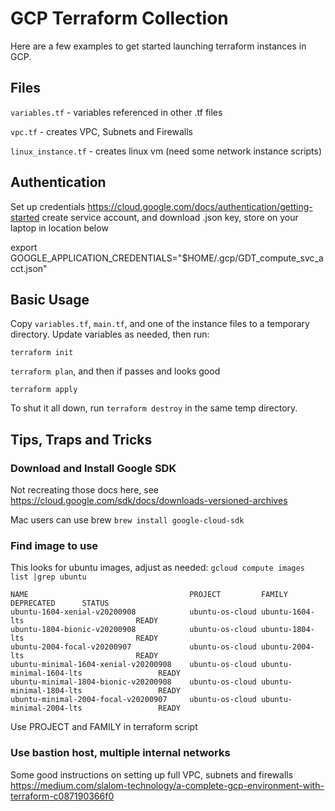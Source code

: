 # GCP Terraform Collection
Here are a few examples to get started launching terraform instances in GCP.

## Files
`variables.tf` - variables referenced in other .tf files

`vpc.tf` - creates VPC, Subnets and Firewalls

`linux_instance.tf` - creates linux vm
(need some network instance scripts)

## Authentication
Set up credentials
https://cloud.google.com/docs/authentication/getting-started
create service account, and download .json key, store on your laptop in location below

export GOOGLE_APPLICATION_CREDENTIALS="$HOME/.gcp/GDT_compute_svc_acct.json"

## Basic Usage
Copy `variables.tf`, `main.tf`, and one of the instance files to a temporary directory. Update variables as needed, then run:

`terraform init`

`terraform plan`, and then if passes and looks good

`terraform apply`

To shut it all down, run `terraform destroy` in the same temp directory. 


## Tips, Traps and Tricks

### Download and Install Google SDK
Not recreating those docs here, see https://cloud.google.com/sdk/docs/downloads-versioned-archives

Mac users can use brew `brew install google-cloud-sdk`

### Find image to use
This looks for ubuntu images, adjust as needed:
`gcloud compute images list |grep ubuntu`

```
NAME                                    PROJECT         FAMILY                  DEPRECATED      STATUS
ubuntu-1604-xenial-v20200908            ubuntu-os-cloud ubuntu-1604-lts                         READY
ubuntu-1804-bionic-v20200908            ubuntu-os-cloud ubuntu-1804-lts                         READY
ubuntu-2004-focal-v20200907             ubuntu-os-cloud ubuntu-2004-lts                         READY
ubuntu-minimal-1604-xenial-v20200908    ubuntu-os-cloud ubuntu-minimal-1604-lts                 READY
ubuntu-minimal-1804-bionic-v20200908    ubuntu-os-cloud ubuntu-minimal-1804-lts                 READY
ubuntu-minimal-2004-focal-v20200907     ubuntu-os-cloud ubuntu-minimal-2004-lts                 READY
```

Use PROJECT and FAMILY in terraform script

### Use bastion host, multiple internal networks
Some good instructions on setting up full VPC, subnets and firewalls
https://medium.com/slalom-technology/a-complete-gcp-environment-with-terraform-c087190366f0

